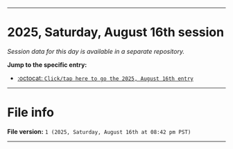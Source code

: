 
***

# 2025, Saturday, August 16th session

_Session data for this day is available in a separate repository._

**Jump to the specific entry:**

- [:octocat: `Click/tap here to go the 2025, August 16th entry`](https://github.com/seanpm2001/SeansLifeArchive_Images_TinyTower_Y2025/tree/SeansLifeArchive_Images_TinyTower_Y2025_Main-dev/2025/08_August/16/)

***

# File info

**File version:** `1 (2025, Saturday, August 16th at 08:42 pm PST)`

***
